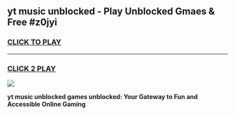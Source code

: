 
## yt music unblocked - Play Unblocked Gmaes & Free #z0jyi
<h3>
<a href="https://news.freeplayer.one?title=yt_music_unblocked&ref=26F">CLICK TO PLAY</a></h3>
<hr>

<h3>
<a href="https://news.freeplayer.one?title=yt_music_unblocked&ref=26F">CLICK 2 PLAY</a>
  
</h3>

<a href="https://news.freeplayer.one?title=yt_music_unblocked&ref=26F/"><img src="https://clearcache.store/games.png"></a>


**yt music unblocked games unblocked: Your Gateway to Fun and Accessible Online Gaming**
